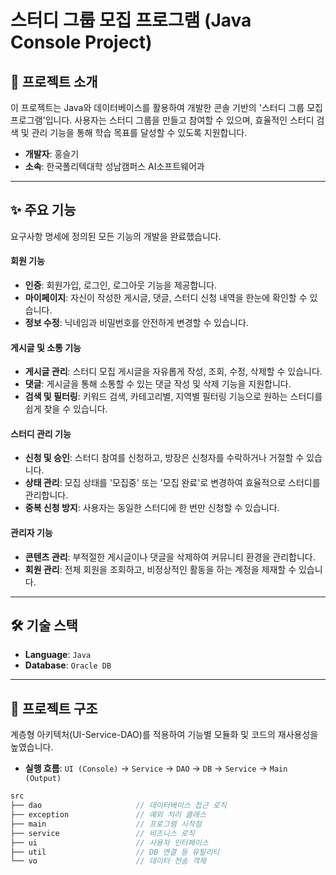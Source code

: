 # 스터디 그룹 모집 프로그램 (Java Console Project)

## 📌 프로젝트 소개

이 프로젝트는 Java와 데이터베이스를 활용하여 개발한 콘솔 기반의 '스터디 그룹 모집 프로그램'입니다. 사용자는 스터디 그룹을 만들고 참여할 수 있으며, 효율적인 스터디 검색 및 관리 기능을 통해 학습 목표를 달성할 수 있도록 지원합니다.

* **개발자**: 홍슬기
* **소속**: 한국폴리텍대학 성남캠퍼스 AI소프트웨어과

***

## ✨ 주요 기능

요구사항 명세에 정의된 모든 기능의 개발을 완료했습니다.

#### **회원 기능**

* **인증**: 회원가입, 로그인, 로그아웃 기능을 제공합니다.
* **마이페이지**: 자신이 작성한 게시글, 댓글, 스터디 신청 내역을 한눈에 확인할 수 있습니다.
* **정보 수정**: 닉네임과 비밀번호를 안전하게 변경할 수 있습니다.

#### **게시글 및 소통 기능**

* **게시글 관리**: 스터디 모집 게시글을 자유롭게 작성, 조회, 수정, 삭제할 수 있습니다.
* **댓글**: 게시글을 통해 소통할 수 있는 댓글 작성 및 삭제 기능을 지원합니다.
* **검색 및 필터링**: 키워드 검색, 카테고리별, 지역별 필터링 기능으로 원하는 스터디를 쉽게 찾을 수 있습니다.

#### **스터디 관리 기능**

* **신청 및 승인**: 스터디 참여를 신청하고, 방장은 신청자를 수락하거나 거절할 수 있습니다.
* **상태 관리**: 모집 상태를 '모집중' 또는 '모집 완료'로 변경하여 효율적으로 스터디를 관리합니다.
* **중복 신청 방지**: 사용자는 동일한 스터디에 한 번만 신청할 수 있습니다.

#### **관리자 기능**

* **콘텐츠 관리**: 부적절한 게시글이나 댓글을 삭제하여 커뮤니티 환경을 관리합니다.
* **회원 관리**: 전체 회원을 조회하고, 비정상적인 활동을 하는 계정을 제재할 수 있습니다.

***

## 🛠️ 기술 스택

* **Language**: `Java`
* **Database**: `Oracle DB` 

***

## 📂 프로젝트 구조

계층형 아키텍처(UI-Service-DAO)를 적용하여 기능별 모듈화 및 코드의 재사용성을 높였습니다.

* **실행 흐름**: `UI (Console)` → `Service` → `DAO` → `DB` → `Service` → `Main (Output)`

```java
src
├── dao                     // 데이터베이스 접근 로직
├── exception               // 예외 처리 클래스
├── main                    // 프로그램 시작점
├── service                 // 비즈니스 로직
├── ui                      // 사용자 인터페이스
├── util                    // DB 연결 등 유틸리티
└── vo                      // 데이터 전송 객체
